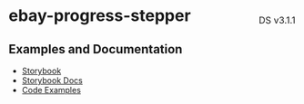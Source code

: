<h1 style='display: flex; justify-content: space-between; align-items: center;'>
    <span>
        ebay-progress-stepper
    </span>
    <span style='font-weight: normal; font-size: medium; margin-bottom: -15px;'>
        DS v3.1.1
    </span>
</h1>

## Examples and Documentation

-   [Storybook](https://ebay.github.io/ebayui-core/?path=/story/progress-ebay-progress-stepper)
-   [Storybook Docs](https://ebay.github.io/ebayui-core/?path=/docs/progress-ebay-progress-stepper)
-   [Code Examples](https://github.com/eBay/ebayui-core/tree/master/src/components/ebay-progress-stepper/examples)
